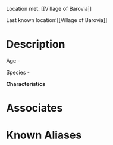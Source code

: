 Location met: [[Village of Barovia]]

Last known location:[[Village of Barovia]]
# Description
Age - 

Species - 

**Characteristics**

# Associates

# Known Aliases
